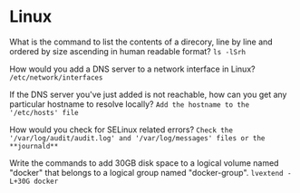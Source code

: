Linux
=======
What is the command to list the contents of a direcory, line by line and ordered by size ascending in human readable format?
`ls -lSrh`

How would you add a DNS server to a network interface in Linux?
`/etc/network/interfaces`

If the DNS server you've just added is not reachable, how can you get any particular hostname to resolve locally?
`Add the hostname to the '/etc/hosts' file`

How would you check for SELinux related errors?
`Check the '/var/log/audit/audit.log' and '/var/log/messages' files or the **journald**`

Write the commands to add 30GB disk space to a logical volume named "docker" that belongs to a logical group named "docker-group".
`lvextend -L+30G docker`